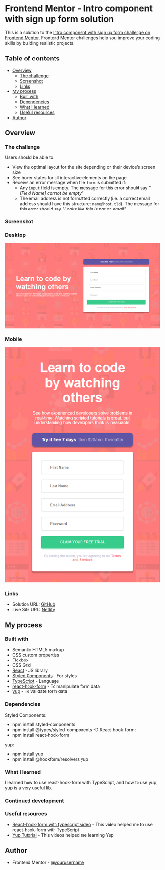 # Frontend Mentor - Intro component with sign up form solution

This is a solution to the [Intro component with sign up form challenge on Frontend Mentor](https://www.frontendmentor.io/challenges/intro-component-with-signup-form-5cf91bd49edda32581d28fd1). Frontend Mentor challenges help you improve your coding skills by building realistic projects. 

## Table of contents

- [Overview](#overview)
  - [The challenge](#the-challenge)
  - [Screenshot](#screenshot)
  - [Links](#links)
- [My process](#my-process)
  - [Built with](#built-with)
  - [Dependencies](#dependencies)
  - [What I learned](#what-i-learned)
  - [Useful resources](#useful-resources)
- [Author](#author)


## Overview

### The challenge

Users should be able to:

- View the optimal layout for the site depending on their device's screen size
- See hover states for all interactive elements on the page
- Receive an error message when the `form` is submitted if:
  - Any `input` field is empty. The message for this error should say *"[Field Name] cannot be empty"*
  - The email address is not formatted correctly (i.e. a correct email address should have this structure: `name@host.tld`). The message for this error should say *"Looks like this is not an email"*

### Screenshot

### Desktop
<img src='src/screenshots/desktop.png'>

### Mobile
<img src='src/screenshots/mobile.png'>

### Links

- Solution URL: [GitHub](https://github.com/Danielhu3/intro-component-ts)
- Live Site URL: [Netlify]([https://your-live-site-url.com](https://unique-fudge-6d90a2.netlify.app/))

## My process

### Built with

- Semantic HTML5 markup
- CSS custom properties
- Flexbox
- CSS Grid
- [React](https://reactjs.org/) - JS library
- [Styled Components](https://styled-components.com/) - For styles
- [TypeScript](https://www.typescriptlang.org/) - Language
- [react-hook-form](https://react-hook-form.com/) - To manipulate form data
- [yup](https://www.npmjs.com/package/yup) - To validate form data

### Dependencies

Styled Components:
  - npm install styled-components
  - npm install @types/styled-components -D
React-hook-form:
  - npm install react-hook-form

yup:
  - npm install yup
  - npm install @hookform/resolvers yup

### What I learned

I learned how to use react-hook-form with TypeScript, and how to use yup, yup is a very useful lib.

### Continued development


### Useful resources

- [React-hook-form with typescript video](https://www.youtube.com/watch?v=QEdm3EVrhY0&list=PL8YNlUoOZkkaAQmEGrom_INJeKmBctzZr&index=10&t=1154s&ab_channel=Huriel) - This video helped me to use react-hook-form with TypeScript
- [Yup Tutorial](https://www.youtube.com/watch?v=zLw18ESovBw&t=1059s&ab_channel=Huriel) - This videos helped me learning Yup



## Author
- Frontend Mentor - [@yourusername](https://www.frontendmentor.io/profile/Danielhu3)

